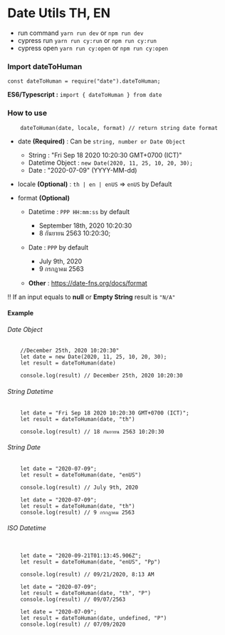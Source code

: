 # Date Utils TH, EN

- run command `yarn run dev` or `npm run dev`
- cypress run `yarn run cy:run` or `npm run cy:run`
- cypress open `yarn run cy:open` or `npm run cy:open`

### Import dateToHuman

`const dateToHuman = require("date").dateToHuman;`

**ES6/Typescript :** `import { dateToHuman } from date`

### How to use

```
    dateToHuman(date, locale, format) // return string date format
```

- date **(Required)** : Can be `string, number or Date Object`

  - String : "Fri Sep 18 2020 10:20:30 GMT+0700 (ICT)"
  - Datetime Object : `new Date(2020, 11, 25, 10, 20, 30);`
  - Date : "2020-07-09" (YYYY-MM-dd)

- locale **(Optional)** : `th | en | enUS` => `enUS` by Default
- format **(Optional)**

  - Datetime : `PPP HH:mm:ss` by default

    - September 18th, 2020 10:20:30
    - 8 กันยายน 2563 10:20:30;

  - Date : `PPP` by default

    - July 9th, 2020
    - 9 กรกฎาคม 2563

  - **Other** : https://date-fns.org/docs/format

!! If an input equals to **null** or **Empty String** result is `"N/A"`

#### Example

###### Date Object

```
    //December 25th, 2020 10:20:30"
    let date = new Date(2020, 11, 25, 10, 20, 30);
    let result = dateToHuman(date)

    console.log(result) // December 25th, 2020 10:20:30
```

###### String Datetime

```
    let date = "Fri Sep 18 2020 10:20:30 GMT+0700 (ICT)";
    let result = dateToHuman(date, "th")

    console.log(result) // 18 กันยายน 2563 10:20:30
```

###### String Date

```
    let date = "2020-07-09";
    let result = dateToHuman(date, "enUS")

    console.log(result) // July 9th, 2020
```

```
    let date = "2020-07-09";
    let result = dateToHuman(date, "th")
    console.log(result) // 9 กรกฎาคม 2563
```

###### ISO Datetime

```

    let date = "2020-09-21T01:13:45.906Z";
    let result = dateToHuman(date, "enUS", "Pp")

    console.log(result) // 09/21/2020, 8:13 AM

```

```
    let date = "2020-07-09";
    let result = dateToHuman(date, "th", "P")
    console.log(result) // 09/07/2563
```

```
    let date = "2020-07-09";
    let result = dateToHuman(date, undefined, "P")
    console.log(result) // 07/09/2020
```
